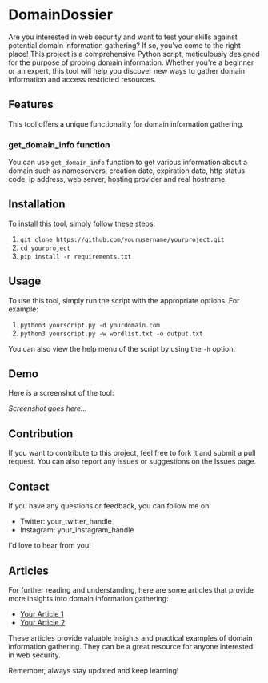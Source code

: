 


# DomainDossier

Are you interested in web security and want to test your skills against potential domain information gathering? If so, you've come to the right place! This project is a comprehensive Python script, meticulously designed for the purpose of probing domain information. Whether you're a beginner or an expert, this tool will help you discover new ways to gather domain information and access restricted resources.

## Features

This tool offers a unique functionality for domain information gathering.

### get_domain_info function

You can use `get_domain_info` function to get various information about a domain such as nameservers, creation date, expiration date, http status code, ip address, web server, hosting provider and real hostname.

## Installation

To install this tool, simply follow these steps:

1. `git clone https://github.com/yourusername/yourproject.git`
2. `cd yourproject`
3. `pip install -r requirements.txt`

## Usage

To use this tool, simply run the script with the appropriate options. For example:

1. `python3 yourscript.py -d yourdomain.com`
2. `python3 yourscript.py -w wordlist.txt -o output.txt`

You can also view the help menu of the script by using the `-h` option.

## Demo

Here is a screenshot of the tool:

*Screenshot goes here...*

## Contribution

If you want to contribute to this project, feel free to fork it and submit a pull request. You can also report any issues or suggestions on the Issues page.

## Contact

If you have any questions or feedback, you can follow me on:
- Twitter: your_twitter_handle
- Instagram: your_instagram_handle

I'd love to hear from you!

## Articles

For further reading and understanding, here are some articles that provide more insights into domain information gathering:

- [Your Article 1](https://yourarticle.com)
- [Your Article 2](https://yourarticle.com)
<!-- Add more articles as needed -->

These articles provide valuable insights and practical examples of domain information gathering. They can be a great resource for anyone interested in web security.

Remember, always stay updated and keep learning!


